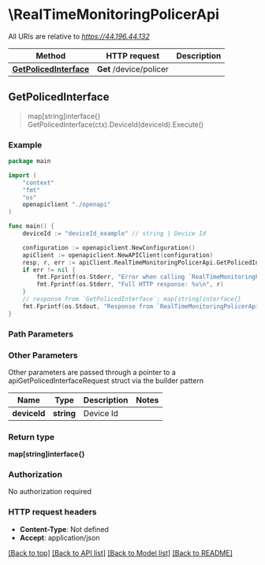 # \RealTimeMonitoringPolicerApi

All URIs are relative to *https://44.196.44.132*

Method | HTTP request | Description
------------- | ------------- | -------------
[**GetPolicedInterface**](RealTimeMonitoringPolicerApi.md#GetPolicedInterface) | **Get** /device/policer | 



## GetPolicedInterface

> map[string]interface{} GetPolicedInterface(ctx).DeviceId(deviceId).Execute()





### Example

```go
package main

import (
    "context"
    "fmt"
    "os"
    openapiclient "./openapi"
)

func main() {
    deviceId := "deviceId_example" // string | Device Id

    configuration := openapiclient.NewConfiguration()
    apiClient := openapiclient.NewAPIClient(configuration)
    resp, r, err := apiClient.RealTimeMonitoringPolicerApi.GetPolicedInterface(context.Background()).DeviceId(deviceId).Execute()
    if err != nil {
        fmt.Fprintf(os.Stderr, "Error when calling `RealTimeMonitoringPolicerApi.GetPolicedInterface``: %v\n", err)
        fmt.Fprintf(os.Stderr, "Full HTTP response: %v\n", r)
    }
    // response from `GetPolicedInterface`: map[string]interface{}
    fmt.Fprintf(os.Stdout, "Response from `RealTimeMonitoringPolicerApi.GetPolicedInterface`: %v\n", resp)
}
```

### Path Parameters



### Other Parameters

Other parameters are passed through a pointer to a apiGetPolicedInterfaceRequest struct via the builder pattern


Name | Type | Description  | Notes
------------- | ------------- | ------------- | -------------
 **deviceId** | **string** | Device Id | 

### Return type

**map[string]interface{}**

### Authorization

No authorization required

### HTTP request headers

- **Content-Type**: Not defined
- **Accept**: application/json

[[Back to top]](#) [[Back to API list]](../README.md#documentation-for-api-endpoints)
[[Back to Model list]](../README.md#documentation-for-models)
[[Back to README]](../README.md)

